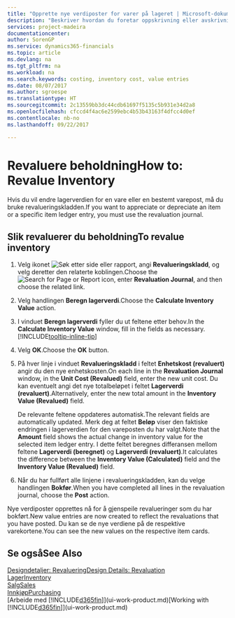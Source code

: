 ```yaml
---
title: "Opprette nye verdiposter for varer på lageret | Microsoft-dokumentasjon"
description: "Beskriver hvordan du foretar oppskrivning eller avskrivning av verdiposter for én eller flere varer på lageret, ved å bokføre den gjeldende, beregnede verdien."
services: project-madeira
documentationcenter: 
author: SorenGP
ms.service: dynamics365-financials
ms.topic: article
ms.devlang: na
ms.tgt_pltfrm: na
ms.workload: na
ms.search.keywords: costing, inventory cost, value entries
ms.date: 08/07/2017
ms.author: sgroespe
ms.translationtype: HT
ms.sourcegitcommit: 2c13559bb3dc44cdb61697f5135c5b931e34d2a8
ms.openlocfilehash: cfccd4f4ac6e2599ebc4b53b43163f4dfcc4d0ef
ms.contentlocale: nb-no
ms.lasthandoff: 09/22/2017

---
```

# <a name="how-to-revalue-inventory"></a><span data-ttu-id="1eb87-103">Revaluere beholdning</span><span class="sxs-lookup"><span data-stu-id="1eb87-103">How to: Revalue Inventory</span></span>
<span data-ttu-id="1eb87-104">Hvis du vil endre lagerverdien for en vare eller en bestemt varepost, må du bruke revalueringskladden.</span><span class="sxs-lookup"><span data-stu-id="1eb87-104">If you want to appreciate or depreciate an item or a specific item ledger entry, you must use the revaluation journal.</span></span>

## <a name="to-revalue-inventory"></a><span data-ttu-id="1eb87-105">Slik revaluerer du beholdning</span><span class="sxs-lookup"><span data-stu-id="1eb87-105">To revalue inventory</span></span>
1. <span data-ttu-id="1eb87-106">Velg ikonet ![Søk etter side eller rapport](media/ui-search/search_small.png "Ikonet Søk etter side eller rapport"), angi **Revalueringskladd**, og velg deretter den relaterte koblingen.</span><span class="sxs-lookup"><span data-stu-id="1eb87-106">Choose the ![Search for Page or Report](media/ui-search/search_small.png "Search for Page or Report icon") icon, enter **Revaluation Journal**, and then choose the related link.</span></span>
2. <span data-ttu-id="1eb87-107">Velg handlingen **Beregn lagerverdi**.</span><span class="sxs-lookup"><span data-stu-id="1eb87-107">Choose the **Calculate Inventory Value** action.</span></span>
3. <span data-ttu-id="1eb87-108">I vinduet **Beregn lagerverdi** fyller du ut feltene etter behov.</span><span class="sxs-lookup"><span data-stu-id="1eb87-108">In the **Calculate Inventory Value** window, fill in the fields as necessary.</span></span> [!INCLUDE[tooltip-inline-tip](includes/tooltip-inline-tip_md.md)]
4. <span data-ttu-id="1eb87-109">Velg **OK**.</span><span class="sxs-lookup"><span data-stu-id="1eb87-109">Choose the **OK** button.</span></span>
5. <span data-ttu-id="1eb87-110">På hver linje i vinduet **Revalueringskladd** i feltet **Enhetskost (revaluert)** angir du den nye enhetskosten.</span><span class="sxs-lookup"><span data-stu-id="1eb87-110">On each line in the **Revaluation Journal** window, in the **Unit Cost (Revalued)** field, enter the new unit cost.</span></span> <span data-ttu-id="1eb87-111">Du kan eventuelt angi det nye totalbeløpet i feltet **Lagerverdi (revaluert)**.</span><span class="sxs-lookup"><span data-stu-id="1eb87-111">Alternatively, enter the new total amount in the **Inventory Value (Revalued)** field.</span></span>

    <span data-ttu-id="1eb87-112">De relevante feltene oppdateres automatisk.</span><span class="sxs-lookup"><span data-stu-id="1eb87-112">The relevant fields are automatically updated.</span></span> <span data-ttu-id="1eb87-113">Merk deg at feltet **Beløp** viser den faktiske endringen i lagerverdien for den vareposten du har valgt.</span><span class="sxs-lookup"><span data-stu-id="1eb87-113">Note that the **Amount** field shows the actual change in inventory value for the selected item ledger entry.</span></span> <span data-ttu-id="1eb87-114">I dette feltet beregnes differansen mellom feltene **Lagerverdi (beregnet)** og **Lagerverdi (revaluert)**.</span><span class="sxs-lookup"><span data-stu-id="1eb87-114">It calculates the difference between the **Inventory Value (Calculated)** field and the **Inventory Value (Revalued)** field.</span></span>
6. <span data-ttu-id="1eb87-115">Når du har fullført alle linjene i revalueringskladden, kan du velge handlingen **Bokfør**.</span><span class="sxs-lookup"><span data-stu-id="1eb87-115">When you have completed all lines in the revaluation journal, choose the **Post** action.</span></span>

<span data-ttu-id="1eb87-116">Nye verdiposter opprettes nå for å gjenspeile revalueringer som du har bokført.</span><span class="sxs-lookup"><span data-stu-id="1eb87-116">New value entries are now created to reflect the revaluations that you have posted.</span></span> <span data-ttu-id="1eb87-117">Du kan se de nye verdiene på de respektive varekortene.</span><span class="sxs-lookup"><span data-stu-id="1eb87-117">You can see the new values on the respective item cards.</span></span>

## <a name="see-also"></a><span data-ttu-id="1eb87-118">Se også</span><span class="sxs-lookup"><span data-stu-id="1eb87-118">See Also</span></span>
[<span data-ttu-id="1eb87-119">Designdetaljer: Revaluering</span><span class="sxs-lookup"><span data-stu-id="1eb87-119">Design Details: Revaluation</span></span>](design-details-revaluation.md)  
[<span data-ttu-id="1eb87-120">Lager</span><span class="sxs-lookup"><span data-stu-id="1eb87-120">Inventory</span></span>](inventory-manage-inventory.md)  
[<span data-ttu-id="1eb87-121">Salg</span><span class="sxs-lookup"><span data-stu-id="1eb87-121">Sales</span></span>](sales-manage-sales.md)  
[<span data-ttu-id="1eb87-122">Innkjøp</span><span class="sxs-lookup"><span data-stu-id="1eb87-122">Purchasing</span></span>](purchasing-manage-purchasing.md)  
<span data-ttu-id="1eb87-123">[Arbeide med [!INCLUDE[d365fin](includes/d365fin_md.md)]](ui-work-product.md)</span><span class="sxs-lookup"><span data-stu-id="1eb87-123">[Working with [!INCLUDE[d365fin](includes/d365fin_md.md)]](ui-work-product.md)</span></span>

